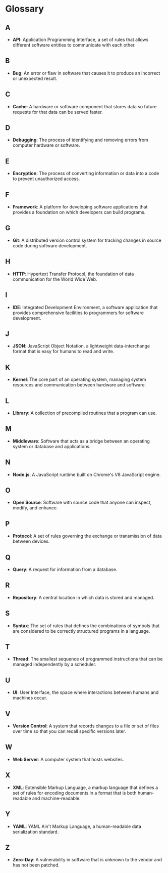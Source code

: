 # Glossary

## A
- **API**: Application Programming Interface, a set of rules that allows different software entities to communicate with each other.

## B
- **Bug**: An error or flaw in software that causes it to produce an incorrect or unexpected result.

## C
- **Cache**: A hardware or software component that stores data so future requests for that data can be served faster.

## D
- **Debugging**: The process of identifying and removing errors from computer hardware or software.

## E
- **Encryption**: The process of converting information or data into a code to prevent unauthorized access.

## F
- **Framework**: A platform for developing software applications that provides a foundation on which developers can build programs.

## G
- **Git**: A distributed version control system for tracking changes in source code during software development.

## H
- **HTTP**: Hypertext Transfer Protocol, the foundation of data communication for the World Wide Web.

## I
- **IDE**: Integrated Development Environment, a software application that provides comprehensive facilities to programmers for software development.

## J
- **JSON**: JavaScript Object Notation, a lightweight data-interchange format that is easy for humans to read and write.

## K
- **Kernel**: The core part of an operating system, managing system resources and communication between hardware and software.

## L
- **Library**: A collection of precompiled routines that a program can use.

## M
- **Middleware**: Software that acts as a bridge between an operating system or database and applications.

## N
- **Node.js**: A JavaScript runtime built on Chrome's V8 JavaScript engine.

## O
- **Open Source**: Software with source code that anyone can inspect, modify, and enhance.

## P
- **Protocol**: A set of rules governing the exchange or transmission of data between devices.

## Q
- **Query**: A request for information from a database.

## R
- **Repository**: A central location in which data is stored and managed.

## S
- **Syntax**: The set of rules that defines the combinations of symbols that are considered to be correctly structured programs in a language.

## T
- **Thread**: The smallest sequence of programmed instructions that can be managed independently by a scheduler.

## U
- **UI**: User Interface, the space where interactions between humans and machines occur.

## V
- **Version Control**: A system that records changes to a file or set of files over time so that you can recall specific versions later.

## W
- **Web Server**: A computer system that hosts websites.

## X
- **XML**: Extensible Markup Language, a markup language that defines a set of rules for encoding documents in a format that is both human-readable and machine-readable.

## Y
- **YAML**: YAML Ain't Markup Language, a human-readable data serialization standard.

## Z
- **Zero-Day**: A vulnerability in software that is unknown to the vendor and has not been patched.